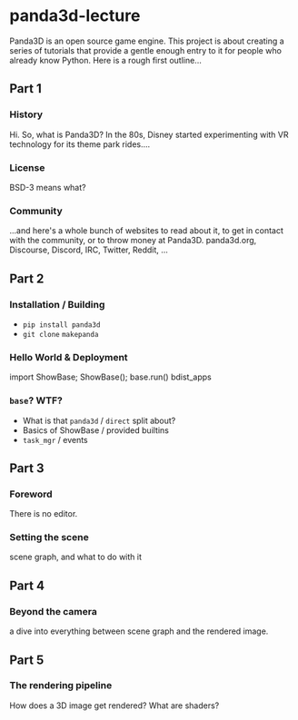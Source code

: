 panda3d-lecture
===============

Panda3D is an open source game engine. This project is about creating a
series of tutorials that provide a gentle enough entry to it for people
who already know Python. Here is a rough first outline...


Part 1
------

### History

Hi. So, what is Panda3D? In the 80s, Disney started experimenting with VR technology for its theme park rides....


### License

BSD-3 means what?


### Community

...and here's a whole bunch of websites to read about it, to get in contact with the community, or to throw money at Panda3D.
panda3d.org, Discourse, Discord, IRC, Twitter, Reddit, ...


Part 2
------

### Installation / Building

* `pip install panda3d`
* `git clone`
  `makepanda`


### Hello World & Deployment

import ShowBase; ShowBase(); base.run()
bdist_apps


### `base`? WTF?

* What is that `panda3d` / `direct` split about?
* Basics of ShowBase / provided builtins
* `task_mgr` / events


Part 3
------

### Foreword

There is no editor.


### Setting the scene

scene graph, and what to do with it


Part 4
------

### Beyond the camera

a dive into everything between scene graph and the rendered image.


Part 5
------

### The rendering pipeline

How does a 3D image get rendered?
What are shaders?
